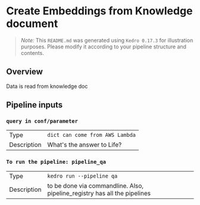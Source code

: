 # Create Embeddings from Knowledge document

> *Note:* This `README.md` was generated using `Kedro 0.17.3` for illustration purposes. Please modify it according to your pipeline structure and contents.

## Overview

Data is read from knowledge doc

## Pipeline inputs

### `query in conf/parameter`

|      |                    |
| ---- | ------------------ |
| Type | `dict can come from AWS Lambda` |
| Description | What's the answer to Life? |

### `To run the pipeline: pipeline_qa`

|      |                    |
| ---- | ------------------ |
| Type | `kedro run --pipeline qa` |
| Description | to be done via commandline. Also, pipeline_registry has all the pipelines |